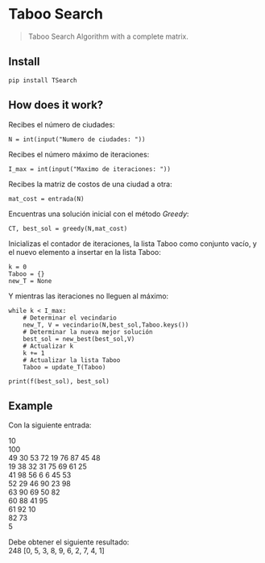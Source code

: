 # Taboo Search
> Taboo Search Algorithm with a complete matrix.


## Install

`pip install TSearch`

## How does it work?

Recibes el número de ciudades:

```
N = int(input("Numero de ciudades: "))
```

Recibes el número máximo de iteraciones:

```
I_max = int(input("Maximo de iteraciones: "))
```

Recibes la matriz de costos de una ciudad a otra:

```
mat_cost = entrada(N)
```

Encuentras una solución inicial con el método _Greedy_:

```
CT, best_sol = greedy(N,mat_cost)
```

Inicializas el contador de iteraciones, la lista Taboo como conjunto vacío, y el nuevo elemento a insertar en la lista Taboo:

```
k = 0
Taboo = {}
new_T = None
```

Y mientras las iteraciones no lleguen al máximo:

```
while k < I_max:
    # Determinar el vecindario
    new_T, V = vecindario(N,best_sol,Taboo.keys())
    # Determinar la nueva mejor solución
    best_sol = new_best(best_sol,V)
    # Actualizar k
    k += 1
    # Actualizar la lista Taboo
    Taboo = update_T(Taboo)
```

```
print(f(best_sol), best_sol)
```

## Example

Con la siguiente entrada:

10 <br>
100 <br>
49 30 53 72 19 76 87 45 48<br>
19 38 32 31 75 69 61 25<br>
41 98 56 6 6 45 53<br>
52 29 46 90 23 98<br>
63 90 69 50 82<br>
60 88 41 95<br>
61 92 10<br>
82 73<br>
5<br>

Debe obtener el siguiente resultado:<br>
248 [0, 5, 3, 8, 9, 6, 2, 7, 4, 1]
